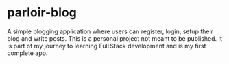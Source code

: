 # parloir-blog
A simple blogging application where users can register, login, setup their blog and write posts.
This is a personal project not meant to be published. It is part of my journey to learning Full Stack development and is my first complete app.
